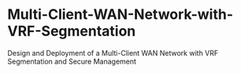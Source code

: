 # Multi-Client-WAN-Network-with-VRF-Segmentation
Design and Deployment of a Multi-Client WAN Network with VRF Segmentation and Secure Management
